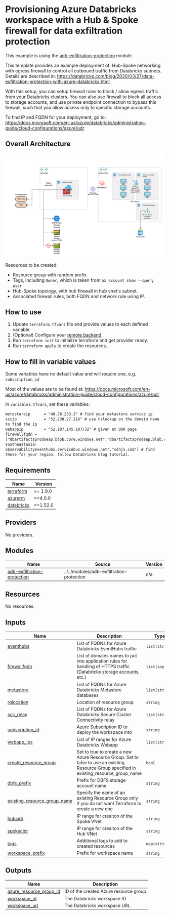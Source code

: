 # Provisioning Azure Databricks workspace with a Hub & Spoke firewall for data exfiltration protection

This example is using the [adb-exfiltration-protection](../../modules/adb-exfiltration-protection) module.

This template provides an example deployment of: Hub-Spoke networking with egress firewall to control all outbound traffic from Databricks subnets. Details are described in: https://databricks.com/blog/2020/03/27/data-exfiltration-protection-with-azure-databricks.html

With this setup, you can setup firewall rules to block / allow egress traffic from your Databricks clusters. You can also use firewall to block all access to storage accounts, and use private endpoint connection to bypass this firewall, such that you allow access only to specific storage accounts.  


To find IP and FQDN for your deployment, go to: https://docs.microsoft.com/en-us/azure/databricks/administration-guide/cloud-configurations/azure/udr

## Overall Architecture

![alt text](https://raw.githubusercontent.com/databricks/terraform-databricks-examples/main/modules/adb-exfiltration-protection/images/adb-exfiltration-classic.png?raw=true)

Resources to be created:
* Resource group with random prefix
* Tags, including `Owner`, which is taken from `az account show --query user`
* Hub-Spoke topology, with hub firewall in hub vnet's subnet.
* Associated firewall rules, both FQDN and network rule using IP.


## How to use

1. Update `terraform.tfvars` file and provide values to each defined variable.
2. (Optional) Configure your [remote backend](https://developer.hashicorp.com/terraform/language/settings/backends/azurerm)
3. Run `terraform init` to initialize terraform and get provider ready.
4. Run `terraform apply` to create the resources.

## How to fill in variable values

Some variables have no default value and will require one, e.g. `subscription_id` 

Most of the values are to be found at: https://docs.microsoft.com/en-us/azure/databricks/administration-guide/cloud-configurations/azure/udr

In `variables.tfvars`, set these variables:

```hcl
metastoreip      = "40.78.233.2" # find your metastore service ip
sccip            = "52.230.27.216" # use nslookup on the domain name to find the ip
webappip         = "52.187.145.107/32" # given at UDR page
firewallfqdn = ["dbartifactsprodseap.blob.core.windows.net","dbartifactsprodeap.blob.core.windows.net","dblogprodseasia.blob.core.windows.net","prod-southeastasia-observabilityeventhubs.servicebus.windows.net","cdnjs.com"] # find these for your region, follow Databricks blog tutorial.
```

<!-- BEGIN_TF_DOCS -->
## Requirements

| Name | Version |
|------|---------|
| <a name="requirement_terraform"></a> [terraform](#requirement\_terraform) | >= 1.9.0 |
| <a name="requirement_azurerm"></a> [azurerm](#requirement\_azurerm) | >=4.0.0 |
| <a name="requirement_databricks"></a> [databricks](#requirement\_databricks) | >=1.52.0 |

## Providers

No providers.

## Modules

| Name | Source | Version |
|------|--------|---------|
| <a name="module_adb-exfiltration-protection"></a> [adb-exfiltration-protection](#module\_adb-exfiltration-protection) | ../../modules/adb-exfiltration-protection | n/a |

## Resources

No resources.

## Inputs

| Name | Description | Type | Default | Required |
|------|-------------|------|---------|:--------:|
| <a name="input_eventhubs"></a> [eventhubs](#input\_eventhubs) | List of FQDNs for Azure Databricks EventHubs traffic | `list(string)` | n/a | yes |
| <a name="input_firewallfqdn"></a> [firewallfqdn](#input\_firewallfqdn) | List of domains names to put into application rules for handling of HTTPS traffic (Databricks storage accounts, etc.) | `list(any)` | n/a | yes |
| <a name="input_metastore"></a> [metastore](#input\_metastore) | List of FQDNs for Azure Databricks Metastore databases | `list(string)` | n/a | yes |
| <a name="input_rglocation"></a> [rglocation](#input\_rglocation) | Location of resource group | `string` | n/a | yes |
| <a name="input_scc_relay"></a> [scc\_relay](#input\_scc\_relay) | List of FQDNs for Azure Databricks Secure Cluster Connectivity relay | `list(string)` | n/a | yes |
| <a name="input_subscription_id"></a> [subscription\_id](#input\_subscription\_id) | Azure Subscription ID to deploy the workspace into | `string` | n/a | yes |
| <a name="input_webapp_ips"></a> [webapp\_ips](#input\_webapp\_ips) | List of IP ranges for Azure Databricks Webapp | `list(string)` | n/a | yes |
| <a name="input_create_resource_group"></a> [create\_resource\_group](#input\_create\_resource\_group) | Set to true to create a new Azure Resource Group. Set to false to use an existing Resource Group specified in existing\_resource\_group\_name | `bool` | `true` | no |
| <a name="input_dbfs_prefix"></a> [dbfs\_prefix](#input\_dbfs\_prefix) | Prefix for DBFS storage account name | `string` | `"dbfs"` | no |
| <a name="input_existing_resource_group_name"></a> [existing\_resource\_group\_name](#input\_existing\_resource\_group\_name) | Specify the name of an existing Resource Group only if you do not want Terraform to create a new one | `string` | `""` | no |
| <a name="input_hubcidr"></a> [hubcidr](#input\_hubcidr) | IP range for creaiton of the Spoke VNet | `string` | `"10.178.0.0/20"` | no |
| <a name="input_spokecidr"></a> [spokecidr](#input\_spokecidr) | IP range for creaiton of the Hub VNet | `string` | `"10.179.0.0/20"` | no |
| <a name="input_tags"></a> [tags](#input\_tags) | Additional tags to add to created resources | `map(string)` | `{}` | no |
| <a name="input_workspace_prefix"></a> [workspace\_prefix](#input\_workspace\_prefix) | Prefix for workspace name | `string` | `"adb"` | no |

## Outputs

| Name | Description |
|------|-------------|
| <a name="output_azure_resource_group_id"></a> [azure\_resource\_group\_id](#output\_azure\_resource\_group\_id) | ID of the created Azure resource group |
| <a name="output_workspace_id"></a> [workspace\_id](#output\_workspace\_id) | The Databricks workspace ID |
| <a name="output_workspace_url"></a> [workspace\_url](#output\_workspace\_url) | The Databricks workspace URL |
<!-- END_TF_DOCS -->
